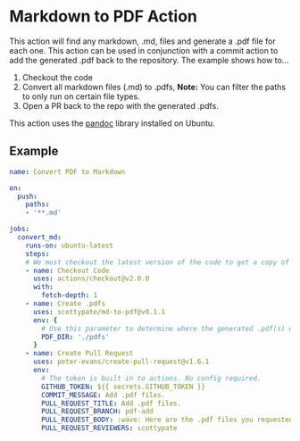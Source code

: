 # Markdown to PDF Action	

This action will find any markdown, .md, files and generate a .pdf file for each one. This action can be used in conjunction with a commit action to add the generated .pdf back to the repository. The example shows how to...

1. Checkout the code 
2. Convert all markdown files (.md) to .pdfs, **Note:** You can filter the paths to only run on certain file types.
3. Open a PR back to the repo with the generated .pdfs. 

This action uses the [pandoc](https://pandoc.org/) library installed on Ubuntu.

## Example
```yaml
name: Convert PDF to Markdown

on:
  push:
    paths:
    - '**.md'

jobs:
  convert_md: 
    runs-on: ubuntu-latest
    steps:
    # We must checkout the latest version of the code to get a copy of all .md files
    - name: Checkout Code
      uses: actions/checkout@v2.0.0
      with:
        fetch-depth: 1
    - name: Create .pdfs
      uses: scottypate/md-to-pdf@v0.1.1
      env: {
        # Use this parameter to determine where the generated .pdf(s) will be stored.
        PDF_DIR: './pdfs'
      }
    - name: Create Pull Request
      uses: peter-evans/create-pull-request@v1.6.1
      env:
        # The token is built in to actions. No config required.
        GITHUB_TOKEN: ${{ secrets.GITHUB_TOKEN }}
        COMMIT_MESSAGE: Add .pdf files.
        PULL_REQUEST_TITLE: Add .pdf files.
        PULL_REQUEST_BRANCH: pdf-add
        PULL_REQUEST_BODY: :wave: Here are the .pdf files you requested.
        PULL_REQUEST_REVIEWERS: scottypate
```      
